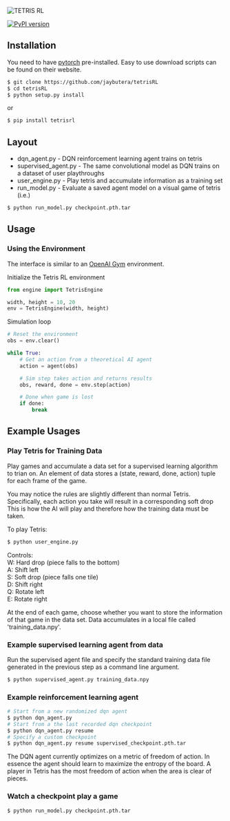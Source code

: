 ![TETRIS RL](https://github.com/jaybutera/tetris-environment/blob/master/tetrisRL_logo.png)

[![PyPI
version](https://badge.fury.io/py/tetrisrl.svg)](https://badge.fury.io/py/tetrisrl)

## Installation
You need to have [pytorch](http://pytorch.org/) pre-installed. Easy to use
download scripts can be found on their website.

```bash
$ git clone https://github.com/jaybutera/tetrisRL
$ cd tetrisRL
$ python setup.py install
```
or
```bash
$ pip install tetrisrl
```

## Layout
* dqn_agent.py - DQN reinforcement learning agent trains on tetris
* supervised_agent.py - The same convolutional model as DQN trains on a dataset of user playthroughs
* user_engine.py - Play tetris and accumulate information as a training set
* run_model.py - Evaluate a saved agent model on a visual game of tetris (i.e.)
```bash
$ python run_model.py checkpoint.pth.tar
```

## Usage

### Using the Environment
The interface is similar to an [OpenAI Gym](https://gym.openai.com/docs) environment. 

Initialize the Tetris RL environment

```python
from engine import TetrisEngine

width, height = 10, 20
env = TetrisEngine(width, height)
```

Simulation loop
```python
# Reset the environment
obs = env.clear()

while True:
    # Get an action from a theoretical AI agent
    action = agent(obs)

    # Sim step takes action and returns results
    obs, reward, done = env.step(action)

    # Done when game is lost
    if done:
        break
```

## Example Usages

### Play Tetris for Training Data
Play games and accumulate a data set for a supervised learning algorithm to
trian on. An element of data stores a
(state, reward, done, action) tuple for each frame of the game.

You may notice the rules are slightly different than normal Tetris.
Specifically, each action you take will result in a corresponding soft drop
This is how the AI will play and therefore how the training data must be taken.

To play Tetris:
```bash
$ python user_engine.py
```

Controls:  
W: Hard drop (piece falls to the bottom)  
A: Shift left  
S: Soft drop (piece falls one tile)  
D: Shift right  
Q: Rotate left  
E: Rotate right  

At the end of each game, choose whether you want to store the information of
that game in the data set. Data accumulates in a local file called 'training_data.npy'.

### Example supervised learning agent from data
Run the supervised agent file and specify the standard training data file generated in the previous step as a command
line argument.
```bash
$ python supervised_agent.py training_data.npy
```

### Example reinforcement learning agent
```bash
# Start from a new randomized dqn agent
$ python dqn_agent.py
# Start from a the last recorded dqn checkpoint
$ python dqn_agent.py resume
# Specify a custom checkpoint
$ python dqn_agent.py resume supervised_checkpoint.pth.tar
```

The DQN agent currently optimizes on a metric of freedom of action. In essence the agent should learn to maximize
the entropy of the board. A player in Tetris has the most freedom of action when the area is clear of pieces.

### Watch a checkpoint play a game
```bash
$ python run_model.py checkpoint.pth.tar
```
